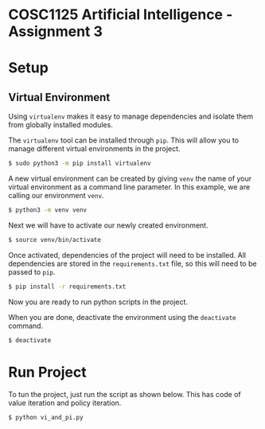 # COSC1125 Artificial Intelligence - Assignment 3

# Setup

## Virtual Environment
Using `virtualenv` makes it easy to manage dependencies and isolate them from globally installed modules.

The `virtualenv` tool can be installed through `pip`. This will allow you to manage different virtual environments in the project.
```bash
$ sudo python3 -m pip install virtualenv
```

A new virtual environment can be created by giving `venv` the name of your virtual environment as a command line parameter. In this example, we are calling our environment `venv`.
```bash
$ python3 -m venv venv
```

Next we will have to activate our newly created environment.
```bash
$ source venv/bin/activate
```

Once activated, dependencies of the project will need to be installed. All dependencies are stored in the `requirements.txt` file, so this will need to be passed to `pip`.
```bash
$ pip install -r requirements.txt
```

Now you are ready to run python scripts in the project.

When you are done, deactivate the environment using the `deactivate` command.
```bash
$ deactivate
```

# Run Project
To tun the project, just run the script as shown below. This has code of value iteration and policy iteration.
```bash
$ python vi_and_pi.py
```
